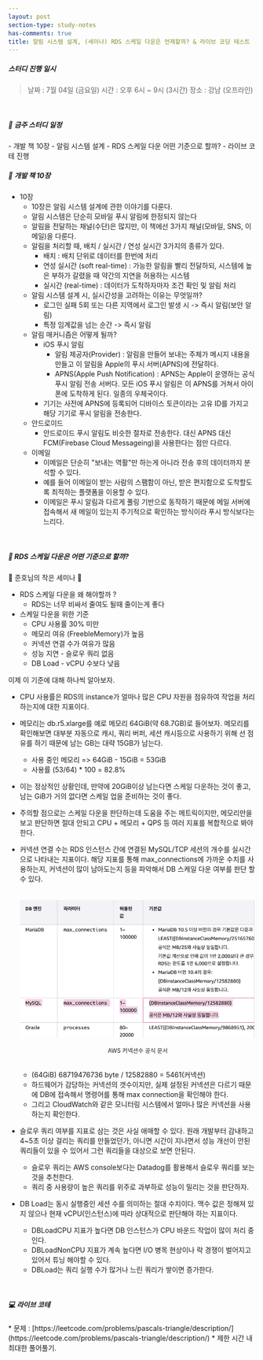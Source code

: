 ```yaml
---
layout: post
section-type: study-notes
has-comments: true
title: 알림 시스템 설계, (세미나) RDS 스케일 다운은 언제할까? & 라이브 코딩 테스트
---
```


<h5> 스터디 진행 일시</h5>
<blockquote>날짜 : 7월 04일 (금요일)    
시간 : 오후 6시 ~ 9시 (3시간)   
장소 : 강남 (오프라인)
</blockquote>

<br>

<h5> 🔧 금주 스터디 일정 </h5>
- 개발 책 10장 - 알림 시스템 설계
- RDS 스케일 다운 어떤 기준으로 할까? 
- 라이브 코테 진행 

<br>

<h5> 📖 개발 책 10장  </h5>  

* 10장 
    - 10장은 알림 시스템 설계에 관한 이야기를 다룬다.  
    - 알림 시스템은 단순히 모바일 푸시 알림에 한정되지 않는다 
    - 알림을 전달하는 채널(수단)은 많지만, 이 책에선 3가지 채널(모바일, SNS, 이메일)을 다룬다.
    - 알림을 처리할 때, 배치 / 실시간 / 연성 실시간 3가지의 종류가 있다.  
        - 배치 : 배치 단위로 데이터를 한번에 처리
        - 연성 실시간 (soft real-time) : 가능한 알림을 빨리 전달하되, 시스템에 높은 부하가 갈렸을 때 약간의 지연을 허용하는 시스템
        - 실시간 (real-time) : 데이터가 도착하자마자 조건 확인 및 알림 처리
    - 알림 시스템 설계 시, 실시간성을 고려하는 이유는 무엇일까?
        - 로그인 실패 5회 또는 다른 지역에서 로그인 발생 시 -> 즉시 알림(보안 알림)
        - 특정 임계값을 넘는 순간 -> 즉시 알림 
    - 알림 매커니즘은 어떻게 될까?  
        - iOS 푸시 알림
            - 알림 제공자(Provider) : 알림을 만들어 보내는 주체가 메시지 내용을 만들고 이 알림을 Apple의 푸시 서버(APNS)에 전달하다.
            - APNS(Apple Push Notification) : APNS는 Apple이 운영하는 공식 푸시 알림 전송 서버다. 모든 iOS 푸시 알림은 이 APNS를 거쳐서 아이폰에 도착하게 된다. 일종의 우체국이다.
        - 기기는 사전에 APNS에 등록되어 디바이스 토큰이라는 고유 ID를 가지고 해당 기기로 푸시 알림을 전송한다. 
    - 안드로이드
        - 안드로이드 푸시 알림도 비슷한 절차로 전송한다. 대신 APNS 대신 FCM(Firebase Cloud Messageing)을 사용한다는 점만 다르다.
    - 이메일 
        - 이메일은 단순히 "보내는 역활"만 하는게 아니라 전송 후의 데이터까지 분석할 수 있다. 
        - 예를 들어 이메일이 받는 사람의 스팸함이 아닌, 받은 편지함으로 도착할도록 최적하는 플랫폼을 이용할 수 있다.  
        - 이메일은 푸시 알림과 다르게 풀링 기반으로 동작하기 때문에 메일 서버에 접속해서 새 메일이 있는지 주기적으로 확인하는 방식이라 푸시 방식보다는 느리다. 

<br>

<h5> 📖 RDS 스케일 다운은 어떤 기준으로 할까? </h5>  
🙌 준호님의 작은 세미나 🙌

* RDS 스케일 다운을 왜 해야할까 ? 
    * RDS는 너무 비싸서 줄여도 될때 줄이는게 좋다
* 스케일 다운을 위한 기준
    * CPU 사용률 30% 미만 
    * 메모리 여유 (FreebleMemory)가 높음
    * 커넥션 연결 수가 여유가 많음
    * 성능 지연 - 슬로우 쿼리 없음
    * DB Load - vCPU 수보다 낮음

이제 이 기준에 대해 하나씩 알아보자. 
* CPU 사용률은 RDS의 instance가 얼마나 많은 CPU 자원을 점유하여 작업을 처리 하는지에 대한 지표이다.  
* 메모리는 db.r5.xlarge를 예로 메모리 64GiB(약 68.7GB)로 들어보자. 메모리를 확인해보면 대부분 자동으로 캐시, 쿼리 버퍼, 세션 캐시등으로 사용하기 위해 선 점유를 하기 때문에 남는 GB는 대략 15GB가 남는다. 
    * 사용 중인 메모리 => 64GiB - 15GiB = 53GiB
    * 사용률 (53/64) * 100 = 82.8% 
* 이는 정상적인 상황인데, 만약에 20GiB이상 남는다면 스케일 다운하는 것이 좋고, 남는 GiB가 거의 없다면 스케일 업을 준비하는 것이 좋다.
* 주의할 점으로는 스케일 다운을 판단하는데 도움을 주는 메트릭이지만, 메모리만을 보고 판단하면 절대 안되고 CPU + 메모리 + QPS 등 여러 지표를 복합적으로 봐야한다.  
* 커넥션 연결 수는 RDS 인스턴스 간에 연결된 MySQL/TCP 세션의 개수를 실시간으로 나타내는 지표이다. 해당 지표를 통해 max_connections에 가까운 수치를 사용하는지, 커넥션이 많이 남아도는지 등을 파악해서 DB 스케일 다운 여부를 판단 할 수 있다.  
    <br>  
    ![RDS](/img/post_img/rds.png)
    <small><center> AWS 커넥션수 공식 문서 </center></small>
    <br>  

    * (64GiB) 68719476736 byte / 12582880 = 5461(커넥션)
    * 하드웨어가 감당하는 커넥션의 갯수이지만, 실제 설정된 커넥션은 다르기 때문에 DB에 접속해서 명령어를 통해 max connection을 확인해야 한다.  
    * 그리고 CloudWatch와 같은 모니터링 시스템에서 얼마나 많은 커넥션을 사용하는지 확인한다.  
* 슬로우 쿼리 여부를 지표로 삼는 것은 사실 애매할 수 있다. 원래 개발부터 감내하고 4~5초 이상 걸리는 쿼리를 만들었던가, 아니면 시간이 지나면서 성능 개선이 안된 쿼리들이 있을 수 있어서 그런 쿼리들을 대상으로 보면 안된다.  
    * 슬로우 쿼리는 AWS console보다는 Datadog를 활용해서 슬로우 쿼리를 보는 것을 추천한다.  
    * 쿼리 중 사용량이 높은 쿼리를 위주로 과부하로 성능이 밀리는 것을 판단하자.  
* DB Load는 동시 실행중인 세션 수를 의미하는 절대 수치이다. 맥수 값은 정해져 있지 않으나 현재 vCPU(인스턴스)에 따라 상대적으로 판단해야 하는 지표이다.
    * DBLoadCPU 지표가 높다면 DB 인스턴스가 CPU 바운드 작업이 많이 처리 중인다. 
    * DBLoadNonCPU 지표가 계속 높다면 I/O 병목 현상이나 락 경쟁이 벌어지고 있어서 튜닝 해야할 수 있다. 
    * DBLoad는 쿼리 실행 수가 많거나 느린 쿼리가 쌓이면 증가한다. 

<br>

<h5> 💻 라이브 코테 </h5>  
* 문제 : [https://leetcode.com/problems/pascals-triangle/description/](https://leetcode.com/problems/pascals-triangle/description/)
    * 제한 시간 내 최대한 풀어풀기.

<br>